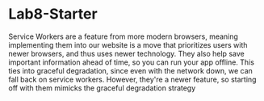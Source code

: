 # Lab8-Starter
Service Workers are a feature from more modern browsers, meaning implementing them into our website is 
a move that prioritizes users with newer browsers, and thus uses newer technology. They also help save
important information ahead of time, so you can run your app offline. This ties into graceful degradation,
since even with the network down, we can fall back on service workers. However, they're a newer feature, so 
starting off with them mimicks the graceful degradation strategy
